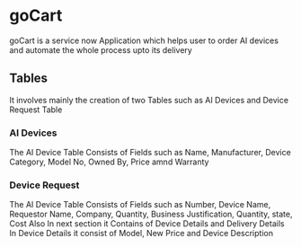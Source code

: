 # goCart

goCart is a service now Application which helps user to order AI devices and automate the whole process upto its delivery 

## Tables 

It involves mainly the creation of two Tables such as AI Devices and Device Request Table 

### AI Devices 
The AI Device Table Consists of Fields such as Name, Manufacturer, Device Category, Model No, Owned By, Price amnd Warranty

### Device Request 
The AI Device Table Consists of Fields such as Number, Device Name, Requestor Name, Company, Quantity, Business Justification, Quantity, state, Cost 
Also In next section it Contains of Device Details and Delivery Details
In Device Details it consist of Model, New Price and Device Description




